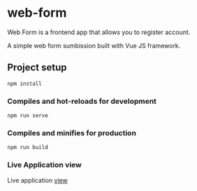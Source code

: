 # web-form

Web Form is a frontend app that allows you to register account.

A simple web form sumbission built with Vue JS framework.

## Project setup

```
npm install
```

### Compiles and hot-reloads for development

```
npm run serve
```

### Compiles and minifies for production

```
npm run build
```

### Live Application view

Live application [view](https://hafizasabaasad.github.io/web-form/)
